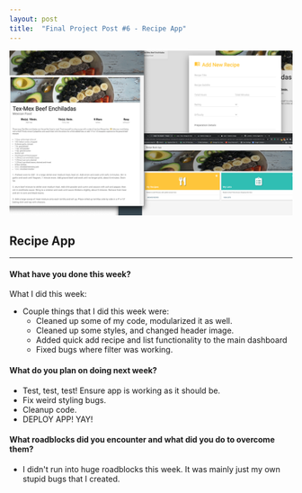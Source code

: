 ```yaml
---
layout: post
title:  "Final Project Post #6 - Recipe App"
---
```

![Recipe App Screenshots](/assets/recipe-app-header.png)

## Recipe App

--------------------------------------------------------------------------------

#### What have you done this week?

What I did this week: 
* Couple things that I did this week were:
    * Cleaned up some of my code, modularized it as well.
    * Cleaned up some styles, and changed header image.
    * Added quick add recipe and list functionality to the main dashboard
    * Fixed bugs where filter was working.
   
#### What do you plan on doing next week?
 
* Test, test, test! Ensure app is working as it should be.
* Fix weird styling bugs.
* Cleanup code.
* DEPLOY APP! YAY!

#### What roadblocks did you encounter and what did you do to overcome them?

* I didn't run into huge roadblocks this week. It was mainly just my own stupid bugs that I created.